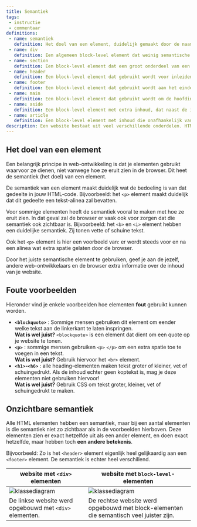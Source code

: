 ```yaml
---
title: Semantiek
tags: 
 - instructie
 - commentaar
definitions:
 - name: semantiek
   definition: Het doel van een element, duidelijk gemaakt door de naam van het element.
 - name: div
   definition: Een algemeen block-level element dat weinig semantische waarde heeft.
 - name: section
   definition: Een block-level element dat een groot onderdeel van een document aanduidt.
 - name: header
   definition: Een block-level element dat gebruikt wordt voor inleidende inhoud of navigatielinks.
 - name: footer
   definition: Een block-level element dat gebruikt wordt aan het einde van het document. Bevat vaak extra informatie over de auteur, copyright en contact-informatie.
 - name: main
   definition: Een block-level element dat gebruikt wordt om de hoofdinhoud aan te duiden. Dit element komt maar één keer voor in het document.
 - name: aside
   definition: Een block-level element met extra inhoud, dat naast de inhoud wordt geplaatst waarin het element geplaatst is.
 - name: article
   definition: Een block-level element met inhoud die onafhankelijk van de rest van de site verspreidt kan worden, zonder dat die inhoud onduidelijk wordt.
description: Een website bestaat uit veel verschillende onderdelen. HTML voorziet heel veel mogelijkheden om die onderdelen correct aan te duiden, maar vaak is er maar één optie de meest correcte. In dit hoofdstuk wordt verder uitgelegd welke onderdelen je best op een bepaalde manier aanduidt.
---
```



## Het doel van een element

Een belangrijk principe in web-ontwikkeling is dat je elementen gebruikt waarvoor ze dienen, niet vanwege hoe ze eruit zien in de browser. Dit heet de semantiek (het doel) van een element.

De semantiek van een element maakt duidelijk wat de bedoeling is van dat gedeelte in jouw HTML-code. Bijvoorbeeld: het `<p>` element maakt duidelijk dat dit gedeelte een tekst-alinea zal bevatten.

Voor sommige elementen heeft de semantiek vooral te maken met hoe ze eruit zien. In dat geval zal de browser er vaak ook voor zorgen dat die semantiek ook zichtbaar is. Bijvoorbeeld: het `<b>` en `<i>` element hebben een duidelijke semantiek. Zij tonen vette of schuine tekst.  

Ook het `<p>` element is hier een voorbeeld van: er wordt steeds voor en na een alinea wat extra spatie gelaten door de browser.

Door het juiste semantische element te gebruiken, geef je aan de jezelf, andere web-ontwikkelaars en de browser extra informatie over de inhoud van je website.


## Foute voorbeelden

Hieronder vind je enkele voorbeelden hoe elementen **fout**  gebruikt kunnen worden.



*   **`<blockquote>`** : Sommige mensen gebruiken dit element om eender welke tekst aan de linkerkant te laten inspringen.<br>
**Wat is wel juist?** `<blockquote>` is een element dat dient om een quote op je website te tonen.
*   **`<p>`** : sommige mensen gebruiken `<p>`&nbsp;`</p>` om een extra spatie toe te voegen in een tekst.<br>
**Wat is wel juist?** Gebruik hiervoor het `<br>` element.
*   **`<h1>`-`<h6>`** : alle heading-elementen maken tekst groter of kleiner, vet of schuingedrukt. Als de inhoud echter geen koptekst is, mag je deze elementen niet gebruiken hiervoor!<br>
**Wat is wel juist?** Gebruik CSS om tekst groter, kleiner, vet of schuingedrukt te maken.


## Onzichtbare semantiek

Alle HTML elementen hebben een semantiek, maar bij een aantal elementen is die semantiek niet zo zichtbaar als in de voorbeelden hierboven. Deze elementen zien er exact hetzelfde uit als een ander element, en doen exact hetzelfde, maar hebben toch **een andere betekenis**. 

Bijvoorbeeld: Zo is het `<header>` element eigenlijk heel gelijkaardig aan een `<footer>` element. De semantiek is echter heel verschillend. 

| website met `<div>` elementen  | website met `block-level`-elementen |
| ------------- | ------------- |
| <img src="{{ site.baseurl }}/assets/img/html-semantiek1.jpg" alt="klassediagram" style="height: auto; max-width: 100%">  | <img src="{{ site.baseurl }}/assets/img/html-semantiek2.jpg" alt="klassediagram" style="height: auto; max-width: 100%">   |
| De linkse website werd opgebouwd met `<div>` elementen.  | De rechtse website werd opgebouwd met block-elementen die semantisch veel juister zijn.  |

